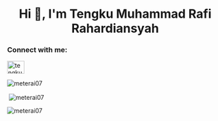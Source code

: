 <h1 align="center">Hi 👋, I'm Tengku Muhammad Rafi Rahardiansyah</h1>
<h3 align="left">Connect with me:</h3>
<p align="left">
<a href="https://linkedin.com/in/tengku-muhammad-rafi-rahardiansyah-6445881b3" target="blank"><img align="center" src="https://raw.githubusercontent.com/rahuldkjain/github-profile-readme-generator/master/src/images/icons/Social/linked-in-alt.svg" alt="tengku-muhammad-rafi-rahardiansyah-6445881b3" height="30" width="40" /></a>
</p>

<p><img align="center" src="https://github-readme-stats.vercel.app/api/top-langs?username=meterai07&show_icons=true&theme=onedark&locale=en&layout=compact" alt="meterai07" /></p>

<p>&nbsp;<img align="center" src="https://github-readme-stats.vercel.app/api?username=meterai07&show_icons=true&theme=dark&locale=en" alt="meterai07" /></p>

<p><img align="center" src="https://github-readme-streak-stats.herokuapp.com/?user=meterai07&theme=dark" alt="meterai07" /></p>
